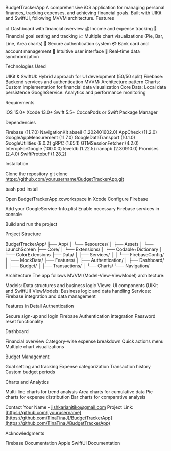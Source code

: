 BudgetTrackerApp
A comprehensive iOS application for managing personal finances, tracking expenses, and achieving financial goals. Built with UIKit and SwiftUI, following MVVM architecture.
Features

📊 Dashboard with financial overview
💰 Income and expense tracking
🎯 Financial goal setting and tracking
📈 Multiple chart visualizations (Pie, Bar, Line, Area charts)
🔐 Secure authentication system
💳 Bank card and account management
📱 Intuitive user interface
🔄 Real-time data synchronization

Technologies Used

UIKit & SwiftUI: Hybrid approach for UI development (50/50 split)
Firebase: Backend services and authentication
MVVM: Architecture pattern
Charts: Custom implementation for financial data visualization
Core Data: Local data persistence
GoogleService: Analytics and performance monitoring

Requirements

iOS 15.0+
Xcode 13.0+
Swift 5.5+
CocoaPods or Swift Package Manager

Dependencies

Firebase (11.7.0)
NavigationKit
abseil (1.202401602.0)
AppCheck (11.2.0)
GoogleAppMeasurement (11.7.0)
GoogleDataTransport (10.1.0)
GoogleUtilities (8.0.2)
gRPC (1.65.1)
GTMSessionFetcher (4.2.0)
InteropForGoogle (100.0.0)
leveldb (1.22.5)
nanopb (2.30910.0)
Promises (2.4.0)
SwiftProtobuf (1.28.2)

Installation

Clone the repository
git clone https://github.com/yourusername/BudgetTrackerApp.git

bash
pod install

Open BudgetTrackerApp.xcworkspace in Xcode
Configure Firebase

Add your GoogleService-Info.plist
Enable necessary Firebase services in console


Build and run the project

Project Structure

BudgetTrackerApp/
├── App/
│   └── Resources/
│       ├── Assets
│       └── LaunchScreen
├── Core/
│   └── Extensions/
│       ├── Codable+Dictionary
│       └── ColorExtensions
├── Data/
│   ├── Services/
│   │   └── FirebaseConfig/
│   └── MockData/
├── Features/
│   ├── Authentication/
│   ├── Dashboard/
│   ├── Budget/
│   ├── Transactions/
│   └── Charts/
└── Navigation/

Architecture
The app follows MVVM (Model-View-ViewModel) architecture:

Models: Data structures and business logic
Views: UI components (UIKit and SwiftUI)
ViewModels: Business logic and data handling
Services: Firebase integration and data management

Features in Detail
Authentication

Secure sign-up and login
Firebase Authentication integration
Password reset functionality

Dashboard

Financial overview
Category-wise expense breakdown
Quick actions menu
Multiple chart visualizations

Budget Management

Goal setting and tracking
Expense categorization
Transaction history
Custom budget periods

Charts and Analytics

Multi-line charts for trend analysis
Area charts for cumulative data
Pie charts for expense distribution
Bar charts for comparative analysis

Contact
Your Name - jishkarianitiko@gmail.com
Project Link: [https://github.com/[yourusername](https://github.com/TinaTinaJ)/BudgetTrackerApp](https://github.com/TinaTinaJ/BudgetTrackerApp)

Acknowledgments

Firebase Documentation
Apple SwiftUI Documentation
